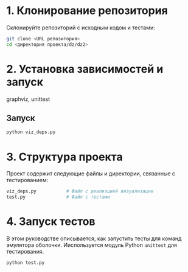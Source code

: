 # 1. Клонирование репозитория

Склонируйте репозиторий с исходным кодом и тестами:

```bash
git clone <URL репозитория>
cd <директория проекта/dz/dz2>
```

# 2. Установка зависимостей и запуск
graphviz, unittest

## Запуск
```bash
python viz_deps.py
```

# 3. Структура проекта
Проект содержит следующие файлы и директории, связанные с тестированием:
```bash
viz_deps.py           # Файл с реализцией визуализации
test.py               # Файл с тестами
```

# 4. Запуск тестов
В этом руководстве описывается, как запустить тесты для команд эмулятора оболочки. Ииспользуется модуль Python `unittest` для тестирования.
```bash
python test.py
```
